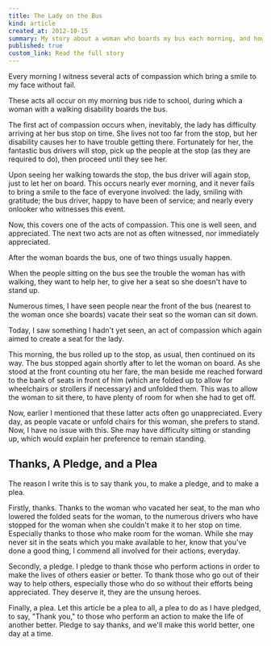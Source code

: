 ```yaml
---
title: The Lady on the Bus
kind: article
created_at: 2012-10-15
summary: My story about a woman who boards my bus each morning, and how other people on the bus react to her presence.
published: true
custom_link: Read the full story
---
```


Every morning I witness several acts of compassion which bring a smile to my face without fail.

These acts all occur on my morning bus ride to school, during which a woman with a walking disability boards the bus.

The first act of compassion occurs when, inevitably, the lady has difficulty arriving at her bus stop on time. She lives not too far from the stop, but her disability causes her to have trouble getting there. Fortunately for her, the fantastic bus drivers will stop, pick up the people at the stop (as they are required to do), then proceed until they see her.

Upon seeing her walking towards the stop, the bus driver will again stop, just to let her on board. This occurs nearly ever morning, and it never fails to bring a smile to the face of everyone involved: the lady, smiling with gratitude; the bus driver, happy to have been of service; and nearly every onlooker who witnesses this event.

Now, this covers one of the acts of compassion. This one is well seen, and appreciated. The next two acts are not as often witnessed, nor immediately appreciated.

After the woman boards the bus, one of two things usually happen.

When the people sitting on the bus see the trouble the woman has with walking, they want to help her, to give her a seat so she doesn't have to stand up.

Numerous times, I have seen people near the front of the bus (nearest to the woman once she boards) vacate their seat so the woman can sit down.

Today, I saw something I hadn't yet seen, an act of compassion which again aimed to create a seat for the lady.

This morning, the bus rolled up to the stop, as usual, then continued on its way. The bus stopped again shortly after to let the woman on board. As she stood at the front counting otu her fare, the man beside me reached forward to the bank of seats in front of him (which are folded up to allow for wheelchairs or strollers if necessary) and unfolded them. This was to allow the woman to sit there, to have plenty of room for when she had to get off.

Now, earlier I mentioned that these latter acts often go unappreciated. Every day, as people vacate or unfold chairs for this woman, she prefers to stand. Now, I have no issue with this. She may have difficulty sitting or standing up, which would explain her preference to remain standing.

## Thanks, A Pledge, and a Plea

The reason I write this is to say thank you, to make a pledge, and to make a plea.

Firstly, thanks. Thanks to the woman who vacated her seat, to the man who lowered the folded seats for the woman, to the numerous drivers who have stopped for the woman when she couldn't make it to her stop on time. Especially thanks to those who make room for the woman. While she may never sit in the seats which you make available to her, know that you've done a good thing, I commend all involved for their actions, everyday.

Secondly, a pledge. I pledge to thank those who perform actions in order to make the lives of others easier or better. To thank those who go out of their way to help others, especially those who do so without their efforts being appreciated. They deserve it, they are the unsung heroes.

Finally, a plea. Let this article be a plea to all, a plea to do as I have pledged, to say, "Thank you," to those who perform an action to make the life of another better. Pledge to say thanks, and we'll make this world better, one day at a time.
